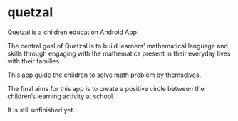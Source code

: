 # quetzal
Quetzal is a children education Android App. 

The central goal of Quetzal is to build learners’ mathematical language and skills 
through engaging with the mathematics present in their everyday lives with their families. 

This app guide the children to solve math problem by themselves.

The final aims for this app is to create a positive circle between the children’s learning activity at school. 

It is still unfinished yet.

